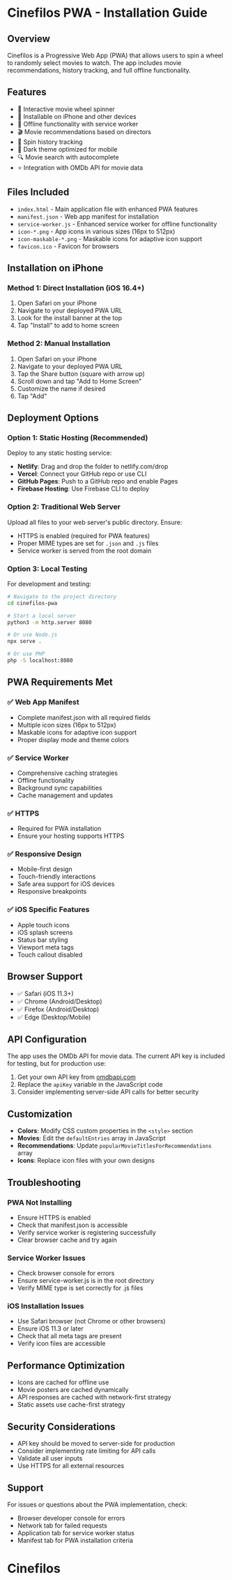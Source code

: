 # Cinefilos PWA - Installation Guide

## Overview
Cinefilos is a Progressive Web App (PWA) that allows users to spin a wheel to randomly select movies to watch. The app includes movie recommendations, history tracking, and full offline functionality.

## Features
- 🎯 Interactive movie wheel spinner
- 📱 Installable on iPhone and other devices
- 🔄 Offline functionality with service worker
- 🎬 Movie recommendations based on directors
- 📜 Spin history tracking
- 🎨 Dark theme optimized for mobile
- 🔍 Movie search with autocomplete
- ⭐ Integration with OMDb API for movie data

## Files Included
- `index.html` - Main application file with enhanced PWA features
- `manifest.json` - Web app manifest for installation
- `service-worker.js` - Enhanced service worker for offline functionality
- `icon-*.png` - App icons in various sizes (16px to 512px)
- `icon-maskable-*.png` - Maskable icons for adaptive icon support
- `favicon.ico` - Favicon for browsers

## Installation on iPhone

### Method 1: Direct Installation (iOS 16.4+)
1. Open Safari on your iPhone
2. Navigate to your deployed PWA URL
3. Look for the install banner at the top
4. Tap "Install" to add to home screen

### Method 2: Manual Installation
1. Open Safari on your iPhone
2. Navigate to your deployed PWA URL
3. Tap the Share button (square with arrow up)
4. Scroll down and tap "Add to Home Screen"
5. Customize the name if desired
6. Tap "Add"

## Deployment Options

### Option 1: Static Hosting (Recommended)
Deploy to any static hosting service:
- **Netlify**: Drag and drop the folder to netlify.com/drop
- **Vercel**: Connect your GitHub repo or use CLI
- **GitHub Pages**: Push to a GitHub repo and enable Pages
- **Firebase Hosting**: Use Firebase CLI to deploy

### Option 2: Traditional Web Server
Upload all files to your web server's public directory. Ensure:
- HTTPS is enabled (required for PWA features)
- Proper MIME types are set for `.json` and `.js` files
- Service worker is served from the root domain

### Option 3: Local Testing
For development and testing:
```bash
# Navigate to the project directory
cd cinefilos-pwa

# Start a local server
python3 -m http.server 8080

# Or use Node.js
npx serve .

# Or use PHP
php -S localhost:8080
```

## PWA Requirements Met

### ✅ Web App Manifest
- Complete manifest.json with all required fields
- Multiple icon sizes (16px to 512px)
- Maskable icons for adaptive icon support
- Proper display mode and theme colors

### ✅ Service Worker
- Comprehensive caching strategies
- Offline functionality
- Background sync capabilities
- Cache management and updates

### ✅ HTTPS
- Required for PWA installation
- Ensure your hosting supports HTTPS

### ✅ Responsive Design
- Mobile-first design
- Touch-friendly interactions
- Safe area support for iOS devices
- Responsive breakpoints

### ✅ iOS Specific Features
- Apple touch icons
- iOS splash screens
- Status bar styling
- Viewport meta tags
- Touch callout disabled

## Browser Support
- ✅ Safari (iOS 11.3+)
- ✅ Chrome (Android/Desktop)
- ✅ Firefox (Android/Desktop)
- ✅ Edge (Desktop/Mobile)

## API Configuration
The app uses the OMDb API for movie data. The current API key is included for testing, but for production use:
1. Get your own API key from [omdbapi.com](http://www.omdbapi.com/apikey.aspx)
2. Replace the `apiKey` variable in the JavaScript code
3. Consider implementing server-side API calls for better security

## Customization
- **Colors**: Modify CSS custom properties in the `<style>` section
- **Movies**: Edit the `defaultEntries` array in JavaScript
- **Recommendations**: Update `popularMovieTitlesForRecommendations` array
- **Icons**: Replace icon files with your own designs

## Troubleshooting

### PWA Not Installing
- Ensure HTTPS is enabled
- Check that manifest.json is accessible
- Verify service worker is registering successfully
- Clear browser cache and try again

### Service Worker Issues
- Check browser console for errors
- Ensure service-worker.js is in the root directory
- Verify MIME type is set correctly for .js files

### iOS Installation Issues
- Use Safari browser (not Chrome or other browsers)
- Ensure iOS 11.3 or later
- Check that all meta tags are present
- Verify icon files are accessible

## Performance Optimization
- Icons are cached for offline use
- Movie posters are cached dynamically
- API responses are cached with network-first strategy
- Static assets use cache-first strategy

## Security Considerations
- API key should be moved to server-side for production
- Consider implementing rate limiting for API calls
- Validate all user inputs
- Use HTTPS for all external resources

## Support
For issues or questions about the PWA implementation, check:
- Browser developer console for errors
- Network tab for failed requests
- Application tab for service worker status
- Manifest tab for PWA installation criteria

# Cinefilos
